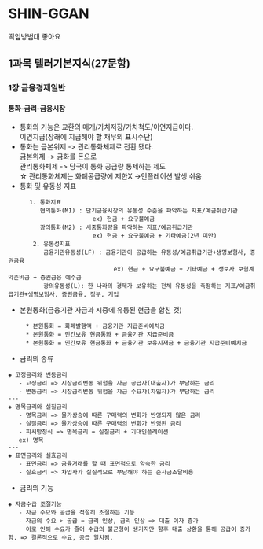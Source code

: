 # SHIN-GGAN
떡잎방범대
좋아요
 
## 1과목 텔러기본지식(27문항)  
### 1장 금융경제일반  
#### 통화-금리-금융시장  
* 통화의 기능은 교환의 매개/가치저장/가치척도/이연지급이다.  
  이연지급(장래에 지급해야 할 채무의 표시수단)  
* 통화는 금본위제 -> 관리통화체제로 전환 됐다.  
  금본위제 -> 금화를 돈으로    
  관리통화체제 -> 당국이 통화 공급량 통제하는 제도  
  ☆ 관리통화체제는 화폐공급량에 제한X ->인플레이션 발생 쉬움  
* 통화 및 유동성 지표  
    
   
```
      1. 통화지표    
         협의통화(M1) : 단기금융시장의 유동성 수준을 파악하는 지표/예금취급기관    
                        ex) 현금 + 요구불예금   
         광의통화(M2) : 시중통화량을 파악하는 지표/예금취급기관  
                        ex) 현금 + 요구불예금 + 기타예금(2년 미만)   
       2. 유동성지표  
          금융기관유동성(LF) : 금융기관이 공급하는 유동성/예금취급기관+생명보험사, 증권금융  
                              ex) 현금 + 요구불예금 + 기타예금 + 생보사 보험계약준비금 + 증권금융 예수금  
          광의유동성(L): 한 나라의 경제가 보유하는 전체 유동성을 측정하는 지표/예금취급기관+생명보험사, 증권금융, 정부, 기업 
```  

   
   - 본원통화(금융기관 자금과 시중에 유통된 현금을 합친 것)  
 ```  
      * 본원통화 = 화폐발행액 + 금융기관 지급준비예치금  
      * 본원통화 = 민간보유 현금통화 + 금융기관 지급준비금  
      * 본원통화 = 민간보유 현금통화 + 금융기관 보유시재금 + 금융기관 지급준비예치금  
 ```  
 * 금리의 종류  
 ```   
 ◈ 고정금리와 변동금리  
    - 고정금리 => 시장금리변동 위험을 자금 공급자(대출자)가 부담하는 금리 
    - 변동금리 => 시장금리변동 위험을 자금 수요자(차입자)가 부담하는 금리  
 ---  
 ◈ 명목금리와 실질금리  
    - 명목금리 => 물가상승에 따른 구매력의 변화가 반영되지 않은 금리  
    - 실질금리 => 물가상승에 따른 구매력의 변화가 반영된 금리  
    - 피셔방정식 => 명목금리 = 실질금리 + 기대인플레이션  
    ex) 명목
 ---  
 ◈ 표면금리와 실효금리  
    - 표면금리 => 금융거래를 할 때 표면적으로 약속한 금리  
    - 실효금리 => 차입자가 실질적으로 부담해야 하는 순자금조달비용  
 ```  
 * 금리의 기능  
 ``` 
 ◈ 자금수급 조절기능  
    - 자금 수요와 공급을 적절히 조절하는 기능  
    - 자금의 수요 > 공급 = 금리 인상, 금리 인상 => 대출 이자 증가  
      이로 인해 수요가 줄어 수급의 불균형이 생기지만 향후 대출 상환을 통해 공급이 증가함. => 결론적으로 수요, 공급 일치됨.
 
